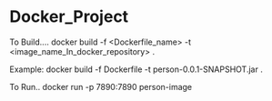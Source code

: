 # Docker_Project

To Build....
docker build -f <Dockerfile_name> -t <image_name_In_docker_repository> .

 Example: docker build -f Dockerfile -t person-0.0.1-SNAPSHOT.jar .
 
 To Run..
  docker run -p 7890:7890 person-image
